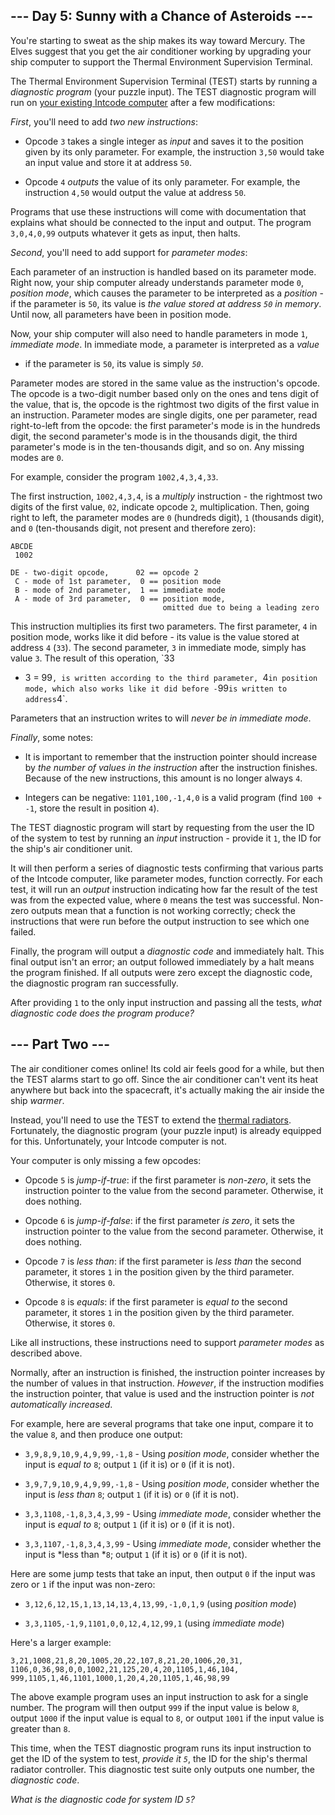 ## --- Day 5: Sunny with a Chance of Asteroids --- ##

You're starting to sweat as the ship makes its way toward Mercury. The
Elves suggest that you get the air conditioner working by upgrading
your ship computer to support the Thermal Environment Supervision
Terminal.

The Thermal Environment Supervision Terminal (TEST) starts by running a
*diagnostic program* (your puzzle input). The TEST diagnostic program
will run on [your existing Intcode computer](2) after a few
modifications:

*First*, you'll need to add *two new instructions*:

  * Opcode `3` takes a single integer as *input* and saves it to the
    position given by its only parameter. For example, the instruction
    `3,50` would take an input value and store it at address `50`.

  * Opcode `4` *outputs* the value of its only parameter. For example,
    the instruction `4,50` would output the value at address `50`.

Programs that use these instructions will come with documentation that
explains what should be connected to the input and output. The program
`3,0,4,0,99` outputs whatever it gets as input, then halts.

*Second*, you'll need to add support for *parameter modes*:

Each parameter of an instruction is handled based on its parameter
mode. Right now, your ship computer already understands parameter mode
`0`, *position mode*, which causes the parameter to be interpreted as a
*position* - if the parameter is `50`, its value is *the value stored
at address `50` in memory*. Until now, all parameters have been in
position mode.

Now, your ship computer will also need to handle parameters in mode `1`,
*immediate mode*. In immediate mode, a parameter is interpreted as a *value*
- if the parameter is `50`, its value is simply *`50`*.

Parameter modes are stored in the same value as the instruction's
opcode. The opcode is a two-digit number based only on the ones and
tens digit of the value, that is, the opcode is the rightmost two
digits of the first value in an instruction. Parameter modes are single
digits, one per parameter, read right-to-left from the opcode: the
first parameter's mode is in the hundreds digit, the second parameter's
mode is in the thousands digit, the third parameter's mode is in the
ten-thousands digit, and so on. Any missing modes are `0`.

For example, consider the program `1002,4,3,4,33`.

The first instruction, `1002,4,3,4`, is a *multiply* instruction - the
rightmost two digits of the first value, `02`, indicate opcode `2`,
multiplication. Then, going right to left, the parameter modes are `0`
(hundreds digit), `1` (thousands digit), and `0` (ten-thousands digit,
not present and therefore zero):

    ABCDE
     1002
    
    DE - two-digit opcode,      02 == opcode 2
     C - mode of 1st parameter,  0 == position mode
     B - mode of 2nd parameter,  1 == immediate mode
     A - mode of 3rd parameter,  0 == position mode,
                                      omitted due to being a leading zero

This instruction multiplies its first two parameters. The first
parameter, `4` in position mode, works like it did before - its value
is the value stored at address `4` (`33`). The second parameter, `3` in
immediate mode, simply has value `3`. The result of this operation, `33
* 3 = 99`, is written according to the third parameter, `4` in position
mode, which also works like it did before - `99` is written to address
`4`.

Parameters that an instruction writes to will *never be in immediate
mode*.

*Finally*, some notes:

  * It is important to remember that the instruction pointer should
    increase by *the number of values in the instruction* after the
    instruction finishes. Because of the new instructions, this amount
    is no longer always `4`.

  * Integers can be negative: `1101,100,-1,4,0` is a valid program
    (find `100 + -1`, store the result in position `4`).

The TEST diagnostic program will start by requesting from the user the
ID of the system to test by running an *input* instruction - provide it
`1`, the ID for the ship's air conditioner unit.

It will then perform a series of diagnostic tests confirming that
various parts of the Intcode computer, like parameter modes, function
correctly. For each test, it will run an *output* instruction
indicating how far the result of the test was from the expected value,
where `0` means the test was successful. Non-zero outputs mean that a
function is not working correctly; check the instructions that were run
before the output instruction to see which one failed.

Finally, the program will output a *diagnostic code* and immediately
halt. This final output isn't an error; an output followed immediately
by a halt means the program finished. If all outputs were zero except
the diagnostic code, the diagnostic program ran successfully.

After providing `1` to the only input instruction and passing all the
tests, *what diagnostic code does the program produce?*

## --- Part Two --- ##

The air conditioner comes online! Its cold air feels good for a while,
but then the TEST alarms start to go off. Since the air conditioner
can't vent its heat anywhere but back into the spacecraft, it's
actually making the air inside the ship *warmer*.

Instead, you'll need to use the TEST to extend the [thermal radiators](https://en.wikipedia.org/wiki/Spacecraft_thermal_control).
Fortunately, the diagnostic program (your puzzle input) is already
equipped for this. Unfortunately, your Intcode computer is not.

Your computer is only missing a few opcodes:

  * Opcode `5` is *jump-if-true*: if the first parameter is *non-zero*,
    it sets the instruction pointer to the value from the second
    parameter. Otherwise, it does nothing.

  * Opcode `6` is *jump-if-false*: if the first parameter *is zero*, it
    sets the instruction pointer to the value from the second
    parameter. Otherwise, it does nothing.

  * Opcode `7` is *less than*: if the first parameter is *less than*
    the second parameter, it stores `1` in the position given by the
    third parameter. Otherwise, it stores `0`.

  * Opcode `8` is *equals*: if the first parameter is *equal to* the
    second parameter, it stores `1` in the position given by the third
    parameter. Otherwise, it stores `0`.

Like all instructions, these instructions need to support *parameter
modes* as described above.

Normally, after an instruction is finished, the instruction pointer
increases by the number of values in that instruction. *However*, if
the instruction modifies the instruction pointer, that value is used
and the instruction pointer is *not automatically increased*.

For example, here are several programs that take one input, compare it
to the value `8`, and then produce one output:

  * `3,9,8,9,10,9,4,9,99,-1,8` - Using *position mode*, consider
    whether the input is *equal to* `8`; output `1` (if it is) or `0`
    (if it is not).

  * `3,9,7,9,10,9,4,9,99,-1,8` - Using *position mode*, consider
    whether the input is *less than* `8`; output `1` (if it is) or `0`
    (if it is not).

  * `3,3,1108,-1,8,3,4,3,99` - Using *immediate mode*, consider whether
    the input is *equal to* `8`; output `1` (if it is) or `0` (if it is
    not).

  * `3,3,1107,-1,8,3,4,3,99` - Using *immediate mode*, consider whether
    the input is *less than *`8`; output `1` (if it is) or `0` (if it
    is not).

Here are some jump tests that take an input, then output `0` if the
input was zero or `1` if the input was non-zero:

  * `3,12,6,12,15,1,13,14,13,4,13,99,-1,0,1,9` (using *position mode*)

  * `3,3,1105,-1,9,1101,0,0,12,4,12,99,1` (using *immediate mode*)

Here's a larger example:

    3,21,1008,21,8,20,1005,20,22,107,8,21,20,1006,20,31,
    1106,0,36,98,0,0,1002,21,125,20,4,20,1105,1,46,104,
    999,1105,1,46,1101,1000,1,20,4,20,1105,1,46,98,99

The above example program uses an input instruction to ask for a single
number. The program will then output `999` if the input value is below
`8`, output `1000` if the input value is equal to `8`, or output `1001`
if the input value is greater than `8`.

This time, when the TEST diagnostic program runs its input instruction
to get the ID of the system to test, *provide it `5`*, the ID for the
ship's thermal radiator controller. This diagnostic test suite only
outputs one number, the *diagnostic code*.

*What is the diagnostic code for system ID `5`?*
